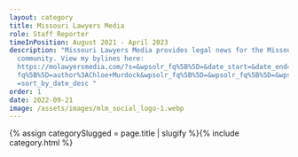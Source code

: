 ```yaml
---
layout: category
title: Missouri Lawyers Media
role: Staff Reporter
timeInPosition: August 2021 - April 2023
description: "Missouri Lawyers Media provides legal news for the Missouri legal
  community. View my bylines here:
  https://molawyersmedia.com/?s=&wpsolr_fq%5B%5D=&date_start=&date_end=&wpsolr_\
  fq%5B%5D=author%3AChloe+Murdock&wpsolr_fq%5B%5D=&wpsolr_fq%5B%5D=&wpsolr_sort\
  =sort_by_date_desc "
order: 1
date: 2022-09-21
image: /assets/images/mlm_social_logo-1.webp
---
```

{% assign categorySlugged = page.title | slugify %}{% include category.html %}
